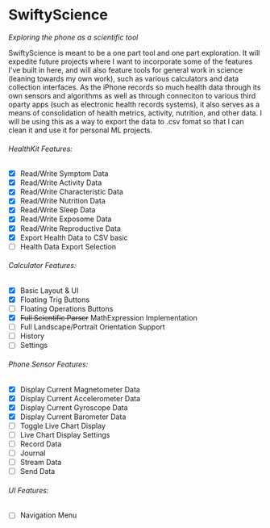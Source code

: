 # SwiftyScience
 *Exploring the phone as a scientific tool*

SwiftyScience is meant to be a one part tool and one part exploration. It will expedite future projects where I want to incorporate some of the features I've built in here, and will also feature tools for general work in science (leaning towards my own work), such as various calculators and data collection interfaces. As the iPhone records so much health data through its own sensors and algorithms as well as through conneciton to various third oparty apps (such as electronic health records systems), it also serves as a means of consolidation of health metrics, activity, nutrition, and other data. I will be using this as a way to export the data to .csv fomat so that I can clean it and use it for personal ML projects.

###### HealthKit Features:
- [x] Read/Write Symptom Data
- [x] Read/Write Activity Data
- [x] Read/Write Characteristic Data
- [x] Read/Write Nutrition Data
- [x] Read/Write Sleep Data
- [x] Read/Write Exposome Data
- [x] Read/Write Reproductive Data
- [x] Export Health Data to CSV basic
- [ ] Health Data Export Selection

###### Calculator Features:
- [x] Basic Layout & UI
- [x] Floating Trig Buttons
- [ ] Floating Operations Buttons
- [x] ~~Full Scientific Parser~~ MathExpression Implementation
- [ ] Full Landscape/Portrait Orientation Support
- [ ] History
- [ ] Settings

###### Phone Sensor Features:
- [x] Display Current Magnetometer Data
- [x] Display Current Accelerometer Data
- [x] Display Current Gyroscope Data
- [x] Display Current Barometer Data
- [ ] Toggle Live Chart Display
- [ ] Live Chart Display Settings
- [ ] Record Data
- [ ] Journal
- [ ] Stream Data
- [ ] Send Data

###### UI Features:
- [ ] Navigation Menu
